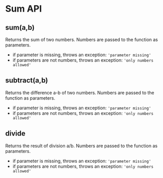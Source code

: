 # Sum API

## **sum(a,b)**

Returns the sum of two numbers. Numbers are passed to the function as parameters.

- if parameter is missing, throws an exception: `'parameter missing'`
- if parameters are not numbers, throws an exception: `'only numbers allowed'`

## **subtract(a,b)**

Returns the difference a-b of two numbers. Numbers are passed to the function as parameters.

- if parameter is missing, throws an exception: `'parameter missing'`
- if parameters are not numbers, throws an exception: `'only numbers allowed'`

## **divide**

Returns the result of division a/b. Numbers are passed to the function as parameters.

- if parameter is missing, throws an exception: `'parameter missing'`
- if parameters are not numbers, throws an exception: `'only numbers allowed'`
